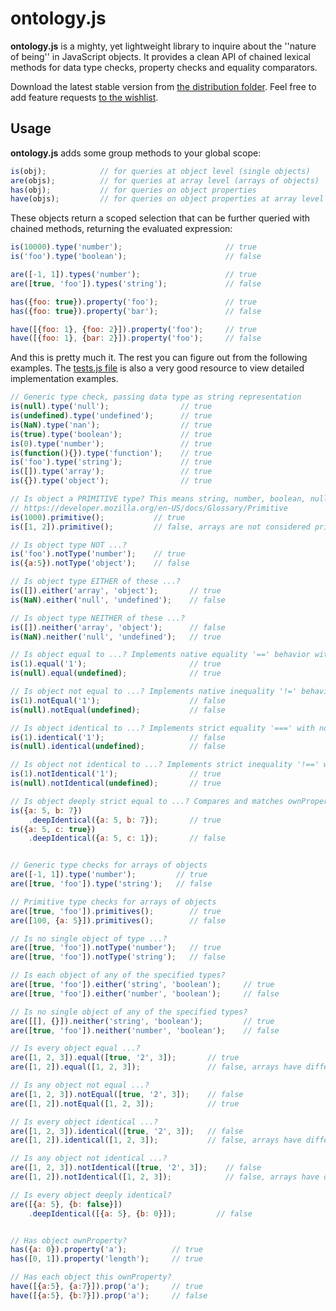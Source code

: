 # ontology.js

**ontology.js** is a mighty, yet lightweight library to inquire about the ''nature of being'' in JavaScript objects. It provides a clean API of chained lexical methods for data type checks, property checks and equality comparators.

Download the latest stable version from [the distribution folder](https://github.com/garciadelcastillo/ontology.js/tree/master/dist). Feel free to add feature requests [to the wishlist](https://github.com/garciadelcastillo/ontology.js/issues/1).

## Usage

**ontology.js** adds some group methods to your global scope:
```javascript
is(obj);            // for queries at object level (single objects)
are(objs);          // for queries at array level (arrays of objects)
has(obj);           // for queries on object properties
have(objs);         // for queries on object properties at array level 
```

These objects return a scoped selection that can be further queried with chained methods, returning the evaluated expression:
```javascript
is(10000).type('number');                       // true
is('foo').type('boolean');                      // false

are([-1, 1]).types('number');                   // true
are([true, 'foo']).types('string');             // false

has({foo: true}).property('foo');               // true
has({foo: true}).property('bar');               // false

have([{foo: 1}, {foo: 2}]).property('foo');     // true
have([{foo: 1}, {bar: 2}]).property('foo');     // false
```

And this is pretty much it. The rest you can figure out from the following examples. The [tests.js file](https://github.com/garciadelcastillo/ontology.js/blob/master/test/tests.js) is also a very good resource to view detailed implementation examples.

```javascript
// Generic type check, passing data type as string representation
is(null).type('null');                // true
is(undefined).type('undefined');      // true
is(NaN).type('nan');                  // true
is(true).type('boolean');             // true
is(0).type('number');                 // true
is(function(){}).type('function');    // true
is('foo').type('string');             // true
is([]).type('array');                 // true
is({}).type('object');                // true

// Is object a PRIMITIVE type? This means string, number, boolean, null or undefined
// https://developer.mozilla.org/en-US/docs/Glossary/Primitive
is(1000).primitive();           // true
is([1, 2]).primitive();         // false, arrays are not considered primitive objects

// Is object type NOT ...?
is('foo').notType('number');    // true
is({a:5}).notType('object');    // false

// Is object type EITHER of these ...?
is([]).either('array', 'object');       // true
is(NaN).either('null', 'undefined');    // false

// Is object type NEITHER of these ...?
is([]).neither('array', 'object');      // false
is(NaN).neither('null', 'undefined');   // true

// Is object equal to ...? Implements native equality '==' behavior with type conversion
is(1).equal('1');                       // true
is(null).equal(undefined);              // true

// Is object not equal to ...? Implements native inequality '!=' behavior with type conversion
is(1).notEqual('1');                    // false
is(null).notEqual(undefined);           // false

// Is object identical to ...? Implements strict equality '===' with no type conversion
is(1).identical('1');                   // false
is(null).identical(undefined);          // false

// Is object not identical to ...? Implements strict inequality '!==' with no type conversion
is(1).notIdentical('1');                // true
is(null).notIdentical(undefined);       // true

// Is object deeply strict equal to ...? Compares and matches ownProperties
is({a: 5, b: 7})
    .deepIdentical({a: 5, b: 7});       // true
is({a: 5, c: true})
    .deepIdentical({a: 5, c: 1});       // false


// Generic type checks for arrays of objects
are([-1, 1]).type('number');         // true
are([true, 'foo']).type('string');   // false

// Primitive type checks for arrays of objects
are([true, 'foo']).primitives();        // true
are([100, {a: 5}]).primitives();        // false

// Is no single object of type ...?
are([true, 'foo']).notType('number');   // true
are([true, 'foo']).notType('string');   // false

// Is each object of any of the specified types?
are([true, 'foo']).either('string', 'boolean');     // true
are([true, 'foo']).either('number', 'boolean');     // false

// Is no single object of any of the specified types?
are([[], {}]).neither('string', 'boolean');         // true
are([true, 'foo']).neither('number', 'boolean');    // false

// Is every object equal ...?
are([1, 2, 3]).equal([true, '2', 3]);       // true
are([1, 2]).equal([1, 2, 3]);               // false, arrays have different lengths

// Is any object not equal ...?
are([1, 2, 3]).notEqual([true, '2', 3]);    // false
are([1, 2]).notEqual([1, 2, 3]);            // true

// Is every object identical ...?
are([1, 2, 3]).identical([true, '2', 3]);   // false
are([1, 2]).identical([1, 2, 3]);           // false, arrays have different lengths

// Is any object not identical ...?
are([1, 2, 3]).notIdentical([true, '2', 3]);    // false
are([1, 2]).notIdentical([1, 2, 3]);            // false, arrays have different lengths

// Is every object deeply identical?
are([{a: 5}, {b: false}])
    .deepIdentical([{a: 5}, {b: 0}]);         // false


// Has object ownProperty? 
has({a: 0}).property('a');          // true
has([0, 1]).property('length');     // true

// Has each object this ownProperty?
have([{a:5}, {a:7}]).prop('a');     // true
have([{a:5}, {b:7}]).prop('a');     // false

```

